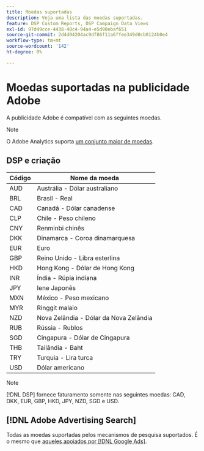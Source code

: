 ```yaml
---
title: Moedas suportadas
description: Veja uma lista das moedas suportadas.
feature: DSP Custom Reports, DSP Campaign Data Views
exl-id: 97d49cce-4438-40c4-94a4-e5d90ebaf651
source-git-commit: 2d4d04204ac9df86f11a6ffee349d0cb0124b0e4
workflow-type: tm+mt
source-wordcount: '142'
ht-degree: 0%

---
```


# Moedas suportadas na publicidade Adobe

A publicidade Adobe é compatível com as seguintes moedas.


>[!NOTE]
>
>O Adobe Analytics suporta [um conjunto maior de moedas](https://experienceleague.adobe.com/docs/analytics/implementation/vars/config-vars/currencycode.html).

## DSP e criação

| Código | Nome da moeda |
| ------ | -------------- |
| AUD | Austrália - Dólar australiano |
| BRL | Brasil - Real |
| CAD | Canadá - Dólar canadense |
| CLP | Chile - Peso chileno |
| CNY | Renminbi chinês |
| DKK | Dinamarca - Coroa dinamarquesa |
| EUR | Euro |
| GBP | Reino Unido - Libra esterlina |
| HKD | Hong Kong - Dólar de Hong Kong |
| INR | Índia - Rúpia indiana |
| JPY | Iene Japonês |
| MXN | México - Peso mexicano |
| MYR | Ringgit malaio |
| NZD | Nova Zelândia - Dólar da Nova Zelândia |
| RUB | Rússia - Rublos |
| SGD | Cingapura - Dólar de Cingapura |
| THB | Tailândia - Baht |
| TRY | Turquia - Lira turca |
| USD | Dólar americano |

>[!NOTE]
>
> [!DNL DSP] fornece faturamento somente nas seguintes moedas: CAD, DKK, EUR, GBP, HKD, JPY, NZD, SGD e USD.

## [!DNL Adobe Advertising Search]

Todas as moedas suportadas pelos mecanismos de pesquisa suportados. É o mesmo que [aqueles apoiados por [!DNL Google Ads]](https://developers.google.com/adwords/api/docs/appendix/codes-formats#currency-codes).

